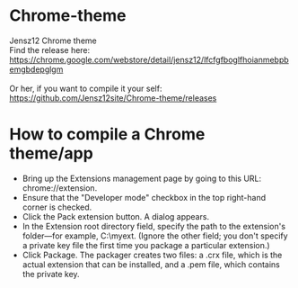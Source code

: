 Chrome-theme
============

Jensz12 Chrome theme
<br>Find the release here: https://chrome.google.com/webstore/detail/jensz12/lfcfgfboglfhoianmebpbemgbdepglgm</br>
<br>Or her, if you want to compile it your self: https://github.com/Jensz12site/Chrome-theme/releases</br>

<h1>How to compile a Chrome theme/app</h1>

* Bring up the Extensions management page by going to this URL:
chrome://extension.
* Ensure that the "Developer mode" checkbox in the top right-hand corner is checked.
* Click the Pack extension button. A dialog appears.
* In the Extension root directory field, specify the path to the extension's folder—for example, C:\myext. (Ignore the other field; you don't specify a private key file the first time you package a particular extension.)
* Click Package. The packager creates two files: a .crx file, which is the actual extension that can be installed, and a .pem file, which contains the private key.
